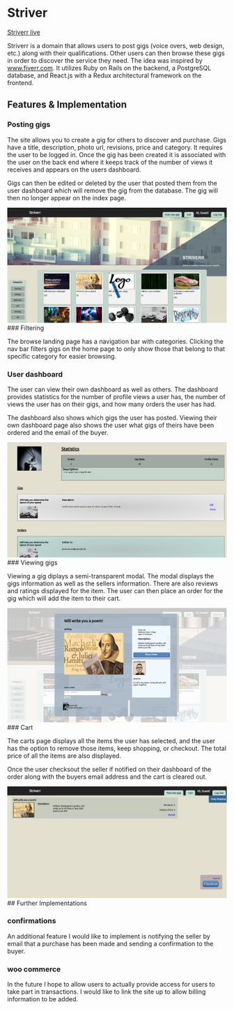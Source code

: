 # Striver
[Striverr live](www.striverr.com)

Striverr is a domain that allows users to post gigs (voice overs, web design, etc.) along with their qualifications. Other users can then browse these gigs in order to discover the service they need. The idea was inspired by www.fiverr.com. It utilizes Ruby on Rails on the backend, a PostgreSQL database, and React.js with a Redux architectural framework on the frontend.

## Features & Implementation

### Posting gigs

The site allows you to create a gig for others to discover and purchase. Gigs have a title, description, photo url, revisions, price and category. It requires the user to be logged in. Once the gig has been created it is associated with the user on the back end where it keeps track of the number of views it receives and appears on the users dashboard.

Gigs can then be edited or deleted by the user that posted them from the user dashboard which will remove the gig from the database. The gig will then no longer appear on the index page.

<img src="./app/assets/images/splash.png" />
### Filtering

The browse landing page has a navigation bar with categories. Clicking the nav bar filters gigs on the home page to only show those that belong to that specific category for easier browsing.

### User dashboard

The user can view their own dashboard as well as others. The dashboard provides statistics for the number of profile views a user has, the number of views the user has on their gigs, and how many orders the user has had.

The dashboard also shows which gigs the user has posted. Viewing their own dashboard page also shows  the user what gigs of theirs have been ordered and the email of the buyer.

<img src="./app/assets/images/dashboard.png" />
### Viewing gigs

Viewing a gig diplays a semi-transparent modal. The modal displays the gigs information as well as the sellers information. There are also reviews and ratings displayed for the item. The user can then place an order for the gig which will add the item to their cart.

<img src="./app/assets/images/modal.png" />
### Cart

The carts page displays all the items the user has selected, and the user has the option to remove those items, keep shopping, or checkout. The total price of all the items are also displayed.

Once the user checksout the seller if notified on their dashboard of the order along with the buyers email address and the cart is cleared out.

<img src="./app/assets/images/checkout.png" />
## Further Implementations

### confirmations

An additional feature I would like to implement is notifying the seller by email that a purchase has been made and sending a confirmation to the buyer.

### woo commerce

In the future I hope to allow users to actually provide access for users to take part in transactions. I would like to link the site up to allow billing information to be added.
